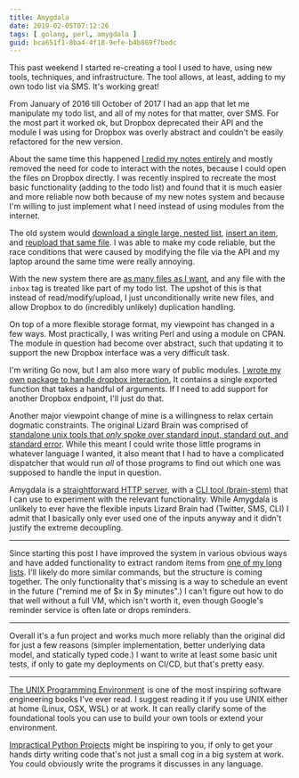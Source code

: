 ```yaml
---
title: Amygdala
date: 2019-02-05T07:12:26
tags: [ golang, perl, amygdala ]
guid: bca651f1-8ba4-4f18-9efe-b4b869f7bedc
---
```

This past weekend I started re-creating a tool I used to have, using new tools,
techniques, and infrastructure.  The tool allows, at least, adding to my own
todo list via SMS.  It's working great!

<!--more-->

From January of 2016 till October of 2017 I had an app that let me manipulate my
todo list, and all of my notes for that matter, over SMS.  For the most part it
worked ok, but Dropbox deprecated their API and the module I was using for
Dropbox was overly abstract and couldn't be easily refactored for the new
version.

About the same time this happened [I redid my notes
entirely](/posts/a-love-letter-to-plain-text/#notes) and mostly removed the need
for code to interact with the notes, because I could open the files on Dropbox
directly.  I was recently inspired to recreate the most basic functionality
(adding to the todo list) and found that it is much easier and more reliable now
both because of my new notes system and because I'm willing to just implement
what I need instead of using modules from the internet.

The old system would [download a single large, nested list](https://github.com/frioux/Lizard-Brain/blob/master/tasks/note#L28),
[insert an item](https://github.com/frioux/Lizard-Brain/blob/master/tasks/note#L37), and
[reupload that same file](https://github.com/frioux/Lizard-Brain/blob/master/tasks/note#L60).  I was
able to make my code reliable, but the race conditions that were caused by
modifying the file via the API and my laptop around the same time were really
annoying.

With the new system there are [as many files as I
want](https://github.com/frioux/notes-example/tree/master/content/posts), and
any file with the `inbox` tag is treated like part of my todo list.  The upshot
of this is that instead of read/modify/upload, I just unconditionally write new
files, and allow Dropbox to do (incredibly unlikely) duplication handling.

On top of a more flexible storage format, my viewpoint has changed in a few
ways.  Most practically, I was writing Perl and using a module on CPAN.  The
module in question had become over abstract, such that updating it to support
the new Dropbox interface was a very difficult task.

I'm writing Go now, but I am also more wary of public modules.  [I wrote my own
package to handle dropbox
interaction.](https://github.com/frioux/amygdala/blob/ee0a6efc409d75b15c444ad1d8489bca668c3c87/internal/dropbox/dropbox.go)
It contains a single exported function that takes a handful of arguments.  If I
need to add support for another Dropbox endpoint, I'll just do that.

Another major viewpoint change of mine is a willingness to relax certain
dogmatic constraints.  The original Lizard Brain was comprised of [standalone
unix tools that *only* spoke over standard input, standard out, and standard
error](https://github.com/frioux/Lizard-Brain/tree/master/tasks).  While this
meant I could write those little programs in whatever language I wanted, it also
meant that I had to have a complicated dispatcher that would run *all* of those
programs to find out which one was supposed to handle the input in question.

Amygdala is a [straightforward HTTP
server](https://github.com/frioux/amygdala/blob/ee0a6efc409d75b15c444ad1d8489bca668c3c87/cmd/amygdala/main.go#L48),
with a [CLI tool
(brain-stem)](https://github.com/frioux/amygdala/blob/ee0a6efc409d75b15c444ad1d8489bca668c3c87/cmd/brain-stem/main.go)
that I can use to experiment with the relevant functionality.  While Amygdala is
unlikely to ever have the flexible inputs Lizard Brain had (Twitter, SMS, CLI) I
admit that I basically only ever used one of the inputs anyway and it didn't
justify the extreme decoupling.

---

Since starting this post I have improved the system in various obvious ways and
have added functionality to extract random items from [one of my long
lists](https://frioux.github.io/notes/posts/inspiration/).  I'll likely do more
similar commands, but the structure is coming together.  The only functionality
that's missing is a way to schedule an event in the future ("remind me of $x in
$y minutes".)  I can't figure out how to do that well without a full VM, which
isn't worth it, even though Google's reminder service is often late or drops
reminders.

---

Overall it's a fun project and works much more reliably than the original did
for just a few reasons (simpler implementation, better underlying data model,
and statically typed code.)  I want to write at least some basic unit tests, if
only to gate my deployments on CI/CD, but that's pretty easy.

---

<a target="_blank" href="https://www.amazon.com/gp/product/013937681X/ref=as_li_tl?ie=UTF8&camp=1789&creative=9325&creativeASIN=013937681X&linkCode=as2&tag=afoolishmanif-20&linkId=01cde3ac7bf536c84bfff0cc1078bc56">The UNIX Programming Environment</a><img src="//ir-na.amazon-adsystem.com/e/ir?t=afoolishmanif-20&l=am2&o=1&a=013937681X" width="1" height="1" border="0" alt="" style="border:none !important; margin:0px !important;" />
is one of the most inspiring software engineering books I've ever read.  I
suggest reading it if you use UNIX either at home (Linux, OSX, WSL) or at work.
It can really clarify some of the foundational tools you can use to build your
own tools or extend your environment.

<a target="_blank" href="https://www.amazon.com/gp/product/159327890X/ref=as_li_tl?ie=UTF8&camp=1789&creative=9325&creativeASIN=159327890X&linkCode=as2&tag=afoolishmanif-20&linkId=c2992c1f31293d69ce3789aea236e799">Impractical Python Projects</a><img src="//ir-na.amazon-adsystem.com/e/ir?t=afoolishmanif-20&l=am2&o=1&a=159327890X" width="1" height="1" border="0" alt="" style="border:none !important; margin:0px !important;" />
might be inspiring to you, if only to get your hands dirty writing code that's
not just a small cog in a big system at work.  You could obviously write the
programs it discusses in any language.
